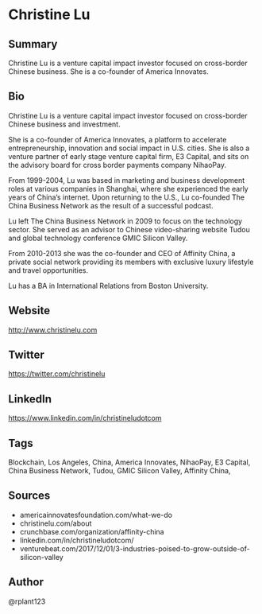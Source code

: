 # Christine Lu

## Summary
Christine Lu is a venture capital impact investor focused on cross-border Chinese business. She is a co-founder of America Innovates.

## Bio
Christine Lu is a venture capital impact investor focused on cross-border Chinese business and investment. 

She is a co-founder of America Innovates, a platform to accelerate entrepreneurship, innovation and social impact in U.S. cities. She is also a venture partner of early stage venture capital firm, E3 Capital, and sits on the advisory board for cross border payments company NihaoPay. 

From 1999-2004, Lu was based in marketing and business development roles at various companies in Shanghai, where she experienced the early years of China’s internet. Upon returning to the U.S., Lu co-founded The China Business Network as the result of a successful podcast. 

Lu left The China Business Network in 2009 to focus on the technology sector. She served as an advisor to Chinese video-sharing website Tudou and global technology conference GMIC Silicon Valley.

From 2010-2013 she was the co-founder and CEO of Affinity China, a private social network providing its members with exclusive luxury lifestyle and travel opportunities. 

Lu has a BA in International Relations from Boston University.

## Website
http://www.christinelu.com

## Twitter
https://twitter.com/christinelu

## LinkedIn
https://www.linkedin.com/in/christineludotcom

## Tags
Blockchain, Los Angeles, China, America Innovates, NihaoPay, E3 Capital, China Business Network, Tudou, GMIC Silicon Valley, Affinity China,

## Sources
- americainnovatesfoundation.com/what-we-do
- christinelu.com/about
- crunchbase.com/organization/affinity-china
- linkedin.com/in/christineludotcom/
- venturebeat.com/2017/12/01/3-industries-poised-to-grow-outside-of-silicon-valley

## Author
@rplant123
